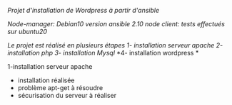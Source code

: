 *Projet d'installation de Wordpress à partir d'ansible*

*Node-manager: Debian10*
*version ansible 2.10*
*node client: tests effectués sur ubuntu20*

*Le projet est réalisé en plusieurs étapes*
*1- installation serveur apache*
*2- installation php*
*3- installation Mysql*
*4- installation wordpress *

1-installation serveur apache
*   installation réalisée
*   problème apt-get à résoudre
*   sécurisation du serveur à réaliser


